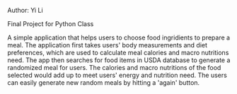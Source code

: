 Author: Yi Li

Final Project for Python Class


A simple application that helps users to choose food ingridients to prepare a meal. The application first takes users' body measurements and diet preferences, which are used to calculate meal calories and macro nutritions need. The app then searches for food items in USDA database to generate a randomized meal for users. The calories and macro nutritions of the food selected would add up to meet users' energy and nutrition need. The users can easily generate new random meals by hitting a 'again' button.

